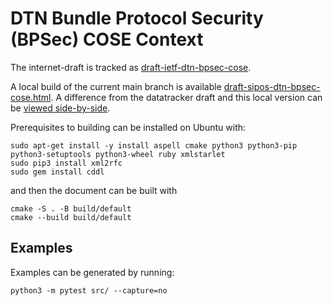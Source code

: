 # DTN Bundle Protocol Security (BPSec) COSE Context

The internet-draft is tracked as [draft-ietf-dtn-bpsec-cose](https://datatracker.ietf.org/doc/draft-ietf-dtn-bpsec-cose/).

A local build of the current main branch is available [draft-sipos-dtn-bpsec-cose.html](https://briansipos.github.io/dtn-bpsec-cose/draft-ietf-dtn-bpsec-cose.html).
A difference from the datatracker draft and this local version can be [viewed side-by-side](https://author-tools.ietf.org/diff?doc_1=draft-ietf-dtn-bpsec-cose&url_2=https://briansipos.github.io/dtn-bpsec-cose/draft-ietf-dtn-bpsec-cose.txt&raw=1).

Prerequisites to building can be installed on Ubuntu with:
```
sudo apt-get install -y install aspell cmake python3 python3-pip python3-setuptools python3-wheel ruby xmlstarlet
sudo pip3 install xml2rfc
sudo gem install cddl
```
and then the document can be built with
```
cmake -S . -B build/default
cmake --build build/default
```

## Examples

Examples can be generated by running:
```
python3 -m pytest src/ --capture=no
```
